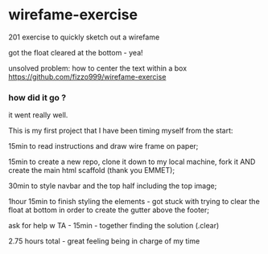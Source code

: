 # wirefame-exercise
201 exercise to quickly sketch out a wirefame

got the float cleared at the bottom - yea! 

unsolved problem: how to center the text within a box
https://github.com/fizzo999/wirefame-exercise

### how did it go ?

it went really well.

This is my first project that I have been timing myself from the start:

15min to read instructions and draw wire frame on paper;

15min to create a new repo, clone it down to my local machine, fork it AND create the main html scaffold (thank you EMMET);

30min to style navbar and the top half including the top image;

1hour 15min to finish styling the elements - got stuck with trying to clear the float at bottom in order to create the gutter above the footer;

ask for help w TA - 15min - together finding the solution (.clear) 

2.75 hours total - great feeling being in charge of my time

